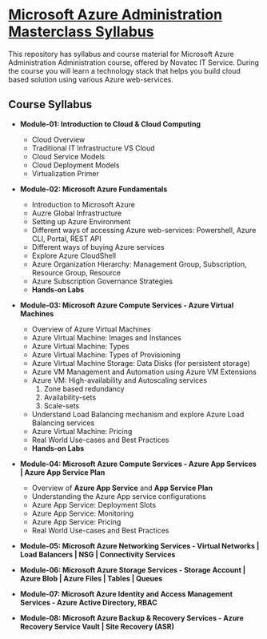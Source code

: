 # [Microsoft Azure Administration Masterclass Syllabus](https://novatec.co.in/)

This repository has syllabus and course material for Microsoft Azure Administration Administration course, offered by Novatec IT Service.
During the course you will learn a technology stack that helps you build cloud based solution using various Azure web-services.

## Course Syllabus

- <b>Module-01: Introduction to Cloud & Cloud Computing</b>
  - Cloud Overview
  - Traditional IT Infrastructure VS Cloud
  - Cloud Service Models
  - Cloud Deployment Models
  - Virtualization Primer
  
- <b>Module-02: Microsoft Azure Fundamentals</b>
  -  Introduction to Microsoft Azure
  -  Auzre Global Infrastructure
  -  Setting up Azure Environment
  -  Different ways of accessing Azure web-services: Powershell, Azure CLI, Portal, REST API
  -  Different ways of buying Azure services
  -  Explore Azure CloudShell
  -  Azure Organization Hierarchy: Management Group, Subscription, Resource Group, Resource
  -  Azure Subscription Governance Strategies
  -  <b>Hands-on Labs</b>
  
- <b>Module-03: Microsoft Azure Compute Services - Azure Virtual Machines</b>
  - Overview of Azure Virtual Machines
  - Azure Virtual Machine: Images and Instances
  - Azure Virtual Machine: Types
  - Azure Virtual Machine: Types of Provisioning
  - Azure Virtual Machine Storage: Data Disks (for persistent storage)
  - Azure VM Management and Automation using Azure VM Extensions
  - Azure VM: High-availability and Autoscaling services
    1. Zone based redundancy
    2. Availability-sets
    3. Scale-sets
  - Understand Load Balancing mechanism and explore Azure Load Balancing services
  - Azure Virtual Machine: Pricing
  - Real World Use-cases and Best Practices
  - <b>Hands-on Labs</b>
 
- <b>Module-04: Microsoft Azure Compute Services - Azure App Services | Azure App Service Plan</b>
  - Overview of <b>Azure App Service</b> and <b>App Service Plan</b>
  - Understanding the Azure App service configurations
  - Azure App Service: Deployment Slots
  - Azure App Service: Monitoring
  - Azure App Service: Pricing
  - Real World Use-cases and Best Practices
 
- <b>Module-05: Microsoft Azure Networking Services - Virtual Networks | Load Balancers | NSG | Connectivity Services
  
- <b>Module-06: Microsoft Azure Storage Services - Storage Account | Azure Blob | Azure Files | Tables | Queues 
  
- <b>Module-07: Microsoft Azure Identity and Access Management Services - Azure Active Directory, RBAC
  
- <b>Module-08: Microsoft Azure Backup & Recovery Services - Azure Recovery Service Vault | Site Recovery (ASR)
